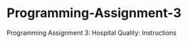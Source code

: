 Programming-Assignment-3
========================

Programming Assignment 3: Hospital Quality: Instructions
